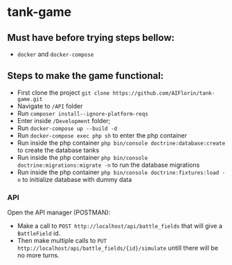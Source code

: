 # tank-game
## Must have before trying steps bellow:
* `docker` and `docker-compose`
## Steps to make the game functional:
* First clone the project `git clone https://github.com/AIFlorin/tank-game.git`
* Navigate to `/API` folder
* Run `composer install--ignore-platform-reqs`
* Enter inside `/Development` folder;
* Run `docker-compose up --build -d`
* Run `docker-compose exec php sh` to enter the php container
* Run inside the php container `php bin/console doctrine:database:create` to create the database tanks
* Run inside the php container `php bin/console doctrine:migrations:migrate -n` to run the database migrations
* Run inside the php container `php bin/console doctrine:fixtures:load -n` to initialize database with dummy data

### API
Open the API manager (POSTMAN):
* Make a call to `POST http://localhost/api/battle_fields` that will give a `BattleField` id.
* Then make multiple calls to `PUT http://localhost/api/battle_fields/{id}/simulate` untill there will be no more turns.

